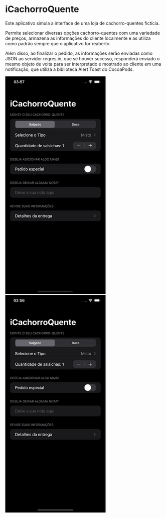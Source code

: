 # iCachorroQuente
Este aplicativo simula a interface de uma loja de cachorro-quentes fictícia.

Permite selecionar diversas opções cachorro-quentes com uma variedade de preços, armazena as informações do cliente localmente e as utiliza como padrão sempre que o aplicativo for reaberto.

Além disso, ao finalizar o pedido, as informações serão enviadas como JSON ao servidor reqres.in, que se houver sucesso, responderá enviado o mesmo objeto de volta para ser interpretado e mostrado ao cliente em uma notificação, que utiliza a biblioteca Alert Toast do CocoaPods.

![Alt Text](https://github.com/rodrigocav94/iCachorroQuente/blob/main/salgadoSucesso.gif)
![Alt Text](https://github.com/rodrigocav94/iCachorroQuente/blob/main/doceFalha.gif)
